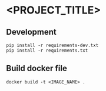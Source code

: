 # <PROJECT_TITLE>

## Development

```
pip install -r requirements-dev.txt
pip install -r requirements.txt
```

## Build docker file

```
docker build -t <IMAGE_NAME> .
```
